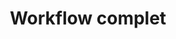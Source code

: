 ---
icon: fas fa-project-diagram
color: text-green-500
title: Workflow complet
quote: "Un bot autonome pour gérer votre process pendant que vous profitez."
description: Une solution tout-en-un pour automatiser un processus métier complexe, avec plusieurs étapes, outils et gestion des erreurs. Parfait pour les PME avec des besoins avancés.
duration: 18-30 jours
price: 1440€ - 2400€
included:
  - Développement sur mesure (Python, Flask/FastAPI)
  - "Connexion à plusieurs outils/APIs (ex. : CRM, Slack, facturation)"
  - Gestion des erreurs (notifications en cas de problème)
  - Tests approfondis et documentation détaillée
  - Déploiement (local ou cloud)
examples:
  - "Automatisation des réservations pour un restaurant : formulaire → calendrier → Slack"
  - "Workflow logistique : suivi API La Poste, MAJ Airtable, alertes en cas de retard"
  - "Processus marketing : HubSpot → Lemlist → Evoliz"
  - "Suivi de paiements : Stripe → Airtable → rappels Slack"
benefits:
  - Un processus entier géré automatiquement
  - Moins de stress grâce à la gestion des erreurs
  - Solution robuste pour un usage à long terme
options:
  - Dashboard interactif pour superviser le workflow (+300€)
  - Intégration base de données complexe (PostgreSQL) (+200€)
  - Formation 2h pour l’équipe (+120€)
  - Maintenance mensuelle (support prioritaire) (+150€/mois)
category: auto
---